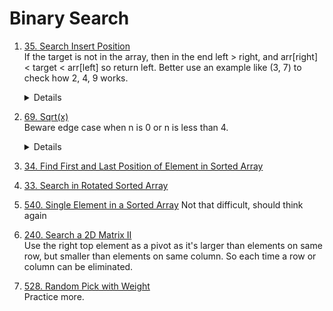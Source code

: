 # Binary Search
1. [35. Search Insert Position](https://leetcode.com/problems/search-insert-position)  
    If the target is not in the array, then in the end left > right, and arr[right] < target < arr[left] so return left. Better use an example like (3, 7) to check how 2, 4, 9 works.  
    <details>

    ```python
        def searchInsert(self, nums: List[int], target: int) -> int:
        left = 0
        right = len(nums) - 1
        while left <= right:
            mid = left + (right - left) // 2
            if nums[mid] == target:
                return mid
            elif nums[mid] < target:
                left = mid + 1
            else:
                right = mid - 1
        return left
    ```
    </details>
1. [69. Sqrt(x)](https://leetcode.com/problems/sqrtx)  
    Beware edge case when n is 0 or n is less than 4.  
    <details>

    ```python
    def mySqrt(self, x: int) -> int:
        if x == 0:
            return 0
        if x < 4:
            return 1
        left = 2
        right = x
        result = -1
        while left <= right:
            mid = left + (right - left) // 2
            if mid <= x // mid:
                result = mid
                left = mid + 1
            else:
                right = mid - 1
        
        return result
    ```
    </details>
1. [34. Find First and Last Position of Element in Sorted Array](https://leetcode.com/problems/find-first-and-last-position-of-element-in-sorted-array)
1. [33. Search in Rotated Sorted Array](https://leetcode.com/problems/search-in-rotated-sorted-array)  
1. [540. Single Element in a Sorted Array](https://leetcode.com/problems/single-element-in-a-sorted-array) 
    Not that difficult, should think again
1. [240. Search a 2D Matrix II](https://leetcode.com/problems/search-a-2d-matrix-ii)  
    Use the right top element as a pivot as it's larger than elements on same row, but smaller than elements on same column.  So each time a row or column can be eliminated.
1. [528. Random Pick with Weight](https://leetcode.com/problems/random-pick-with-weight)   
    Practice more.
